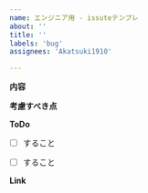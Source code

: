 ```yaml
---
name: エンジニア用 - issuteテンプレ
about: ''
title: ''
labels: 'bug'
assignees: 'Akatsuki1910'

---
```


**内容**


**考慮すべき点**


**ToDo**

- [ ] すること
- [ ] すること


**Link**
